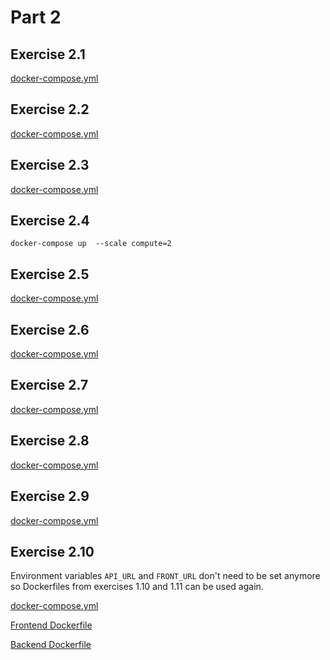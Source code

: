 # Part 2

## Exercise 2.1

[docker-compose.yml](files/exercise-01/docker-compose.yml)

## Exercise 2.2

[docker-compose.yml](files/exercise-02/docker-compose.yml)

## Exercise 2.3

[docker-compose.yml](files/exercise-03/docker-compose.yml)

## Exercise 2.4

```
docker-compose up  --scale compute=2
```

## Exercise 2.5

[docker-compose.yml](files/exercise-05/docker-compose.yml)

## Exercise 2.6

[docker-compose.yml](files/exercise-06/docker-compose.yml)

## Exercise 2.7

[docker-compose.yml](files/exercise-07/docker-compose.yml)

## Exercise 2.8

[docker-compose.yml](files/exercise-08/docker-compose.yml)

## Exercise 2.9

[docker-compose.yml](files/exercise-09/docker-compose.yml)

## Exercise 2.10

Environment variables `API_URL` and `FRONT_URL` don't need to be set anymore so Dockerfiles from exercises 1.10 and 1.11 can be used again.

[docker-compose.yml](files/exercise-09/docker-compose.yml)

[Frontend Dockerfile](../part1/dockerfiles/exercise-10/Dockerfile)

[Backend Dockerfile](../part1/dockerfiles/exercise-11/Dockerfile)